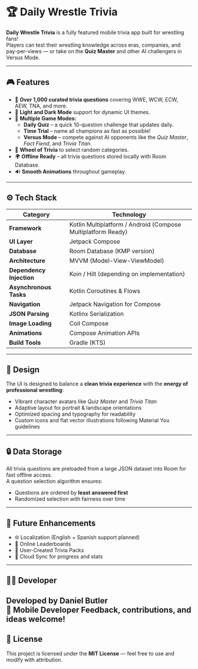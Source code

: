 # 🏆 Daily Wrestle Trivia

**Daily Wrestle Trivia** is a fully featured mobile trivia app built for wrestling fans!  
Players can test their wrestling knowledge across eras, companies, and pay-per-views — or take on the **Quiz Master** and other AI challengers in Versus Mode.

---

## 🎮 Features

- 🧠 **Over 1,000 curated trivia questions** covering WWE, WCW, ECW, AEW, TNA, and more.  
- 🎨 **Light and Dark Mode** support for dynamic UI themes.  
- 🔄 **Multiple Game Modes:**
  - **Daily Quiz** – a quick 10-question challenge that updates daily.
  - **Time Trial** – name all champions as fast as possible!
  - **Versus Mode** – compete against AI opponents like the *Quiz Master*, *Fact Fiend*, and *Trivia Titan*.
- 🎡 **Wheel of Trivia** to select random categories.
- 🌍 **Offline Ready** – all trivia questions stored locally with Room Database.
- 🔊 **Smooth Animations** throughout gameplay.

---

## ⚙️ Tech Stack

| Category | Technology |
|-----------|-------------|
| **Framework** | Kotlin Multiplatform / Android (Compose Multiplatform Ready) |
| **UI Layer** | Jetpack Compose |
| **Database** | Room Database (KMP version) |
| **Architecture** | MVVM (Model-View-ViewModel) |
| **Dependency Injection** | Koin / Hilt (depending on implementation) |
| **Asynchronous Tasks** | Kotlin Coroutines & Flows |
| **Navigation** | Jetpack Navigation for Compose |
| **JSON Parsing** | Kotlinx Serialization |
| **Image Loading** | Coil Compose |
| **Animations** | Compose Animation APIs |
| **Build Tools** | Gradle (KTS) |

---

## 📱 Design

The UI is designed to balance a **clean trivia experience** with the **energy of professional wrestling**:
- Vibrant character avatars like *Quiz Master* and *Trivia Titan*  
- Adaptive layout for portrait & landscape orientations  
- Optimized spacing and typography for readability  
- Custom icons and flat vector illustrations following Material You guidelines  

---

## 🔒 Data Storage

All trivia questions are preloaded from a large JSON dataset into Room for fast offline access.  
A question selection algorithm ensures:
- Questions are ordered by **least answered first**
- Randomized selection with fairness over time

---

## 🚀 Future Enhancements

- 🌐 Localization (English + Spanish support planned)  
- 👥 Online Leaderboards  
- 🧩 User-Created Trivia Packs  
- 💾 Cloud Sync for progress and stats  

---

## 🧑‍💻 Developer

Developed by **Daniel Butler**  
📱 Mobile Developer
Feedback, contributions, and ideas welcome!
---

## 🏁 License

This project is licensed under the **MIT License** — feel free to use and modify with attribution.
